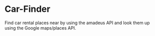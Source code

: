 # Car-Finder
Find car rental places near by using the amadeus API and look them up using the Google maps/places API.
